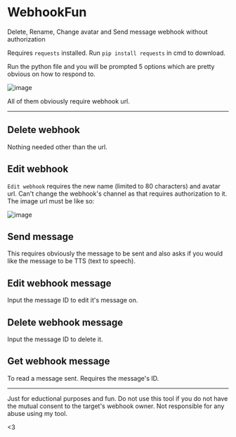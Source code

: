 # WebhookFun
Delete, Rename, Change avatar and Send message webhook without authorization

Requires `requests` installed.
Run `pip install requests` in cmd to download.

Run the python file and you will be prompted 5 options which are pretty obvious on how to respond to.

![image](https://user-images.githubusercontent.com/68619882/124368184-961bad00-dc2c-11eb-8dc6-418e0be4ba11.png)


All of them obviously require webhook url.

---

## Delete webhook
Nothing needed other than the url.


## Edit webhook

`Edit webhook` requires the new name (limited to 80 characters) and avatar url. Can't change the webhook's channel as that requires authorization to it. 
The image url must be like so:

![image](https://user-images.githubusercontent.com/68619882/122314412-2300ff80-cee6-11eb-8f6d-a12ed15e8b83.png)


## Send message

This requires obviously the message to be sent and also asks if you would like the message to be TTS (text to speech).


## Edit webhook message

Input the message ID to edit it's message on.


## Delete webhook message

Input the message ID to delete it.


## Get webhook message

To read a message sent. Requires the message's ID.

---

Just for eductional purposes and fun. Do not use this tool if you do not have the mutual consent to the target's webhook owner.
Not responsible for any abuse using my tool.

<3
